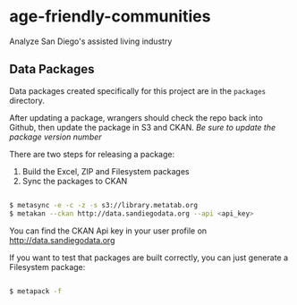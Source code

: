 # age-friendly-communities
Analyze San Diego's assisted living industry

## Data Packages

Data packages created specifically for this project are in the ``packages`` directory. 

After updating a package, wrangers should check the repo back into Github, then update the package in S3 and CKAN. *Be sure to update the package version number*

There are two steps for releasing a package: 

1) Build the Excel, ZIP and Filesystem packages
2) Sync the packages to CKAN


```bash

$ metasync -e -c -z -s s3://library.metatab.org
$ metakan --ckan http://data.sandiegodata.org --api <api_key>

```

You can find the CKAN Api key in your user profile on http://data.sandiegodata.org

If you want to test that packages are built correctly, you can just generate a Filesystem package:

```bash

$ metapack -f

```